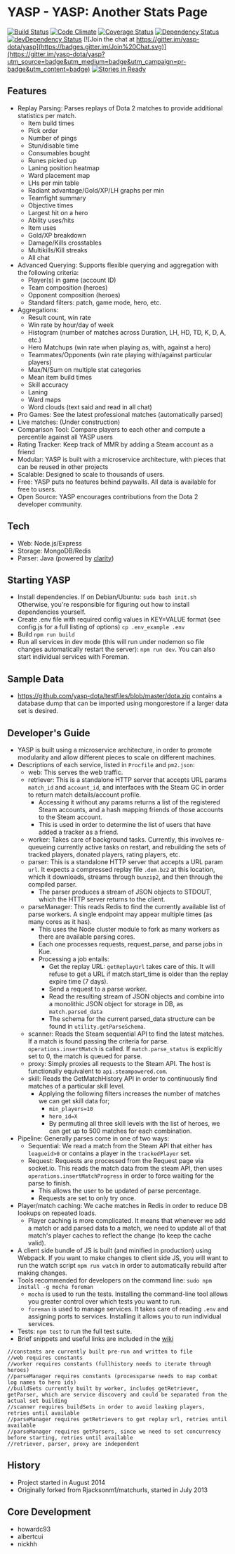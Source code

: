YASP - YASP: Another Stats Page
====
[![Build Status](https://travis-ci.org/yasp-dota/yasp.svg)](https://travis-ci.org/yasp-dota/yasp)
[![Code Climate](https://codeclimate.com/github/yasp-dota/yasp/badges/gpa.svg)](https://codeclimate.com/github/yasp-dota/yasp)
[![Coverage Status](https://coveralls.io/repos/yasp-dota/yasp/badge.svg)](https://coveralls.io/r/yasp-dota/yasp)
[![Dependency Status](https://david-dm.org/yasp-dota/yasp.svg)](https://david-dm.org/yasp-dota/yasp)
[![devDependency Status](https://david-dm.org/yasp-dota/yasp/dev-status.svg)](https://david-dm.org/yasp-dota/yasp#info=devDependencies)
[![Join the chat at https://gitter.im/yasp-dota/yasp](https://badges.gitter.im/Join%20Chat.svg)](https://gitter.im/yasp-dota/yasp?utm_source=badge&utm_medium=badge&utm_campaign=pr-badge&utm_content=badge)
[![Stories in Ready](https://badge.waffle.io/yasp-dota/yasp.svg?label=ready&title=Ready)](http://waffle.io/yasp-dota/yasp)

Features
----
* Replay Parsing: Parses replays of Dota 2 matches to provide additional statistics per match.
  * Item build times
  * Pick order
  * Number of pings
  * Stun/disable time
  * Consumables bought
  * Runes picked up
  * Laning position heatmap
  * Ward placement map
  * LHs per min table
  * Radiant advantage/Gold/XP/LH graphs per min
  * Teamfight summary
  * Objective times
  * Largest hit on a hero
  * Ability uses/hits
  * Item uses
  * Gold/XP breakdown
  * Damage/Kills crosstables
  * Multikills/Kill streaks
  * All chat
* Advanced Querying: Supports flexible querying and aggregation with the following criteria:
  * Player(s) in game (account ID)
  * Team composition (heroes)
  * Opponent composition (heroes)
  * Standard filters: patch, game mode, hero, etc.
* Aggregations:
  * Result count, win rate
  * Win rate by hour/day of week
  * Histogram (number of matches across Duration, LH, HD, TD, K, D, A, etc.)
  * Hero Matchups (win rate when playing as, with, against a hero)
  * Teammates/Opponents (win rate playing with/against particular players)
  * Max/N/Sum on multiple stat categories
  * Mean item build times
  * Skill accuracy
  * Laning
  * Ward maps
  * Word clouds (text said and read in all chat)
* Pro Games: See the latest professional matches (automatically parsed)
* Live matches: (Under construction)
* Comparison Tool: Compare players to each other and compute a percentile against all YASP users
* Rating Tracker: Keep track of MMR by adding a Steam account as a friend
* Modular: YASP is built with a microservice architecture, with pieces that can be reused in other projects
* Scalable: Designed to scale to thousands of users.
* Free: YASP puts no features behind paywalls.  All data is available for free to users.
* Open Source: YASP encourages contributions from the Dota 2 developer community.

Tech
----
* Web: Node.js/Express
* Storage: MongoDB/Redis
* Parser: Java (powered by [clarity](https://github.com/skadistats/clarity))

Starting YASP
----
* Install dependencies.  If on Debian/Ubuntu: `sudo bash init.sh`  Otherwise, you're responsible for figuring out how to install dependencies yourself.
* Create .env file with required config values in KEY=VALUE format (see config.js for a full listing of options) `cp .env_example .env`
* Build `npm run build`
* Run all services in dev mode (this will run under nodemon so file changes automatically restart the server): `npm run dev`.  You can also start individual services with Foreman.

Sample Data
----
* https://github.com/yasp-dota/testfiles/blob/master/dota.zip contains a database dump that can be imported using mongorestore if a larger data set is desired.

Developer's Guide
----
* YASP is built using a microservice architecture, in order to promote modularity and allow different pieces to scale on different machines.
* Descriptions of each service, listed in `Procfile` and `pm2.json`:
    * web: This serves the web traffic.
    * retriever: This is a standalone HTTP server that accepts URL params `match_id` and `account_id`, and interfaces with the Steam GC in order to return match details/account profile.
        * Accessing it without any params returns a list of the registered Steam accounts, and a hash mapping friends of those accounts to the Steam account.
        * This is used in order to determine the list of users that have added a tracker as a friend.
    * worker: Takes care of background tasks.  Currently, this involves re-queueing currently active tasks on restart, and rebuilding the sets of tracked players, donated players, rating players, etc.
    * parser: This is a standalone HTTP server that accepts a URL param ```url```.  It expects a compressed replay file `.dem.bz2` at this location, which it downloads, streams through `bunzip2`, and then through the compiled parser.
        * The parser produces a stream of JSON objects to STDOUT, which the HTTP server returns to the client.
    * parseManager: This reads Redis to find the currently available list of parse workers.  A single endpoint may appear multiple times (as many cores as it has).
        * This uses the Node cluster module to fork as many workers as there are available parsing cores.
        * Each one processes requests, request_parse, and parse jobs in Kue.
        * Processing a job entails:
            * Get the replay URL: `getReplayUrl` takes care of this.  It will refuse to get a URL if match.start_time is older than the replay expire time (7 days).
            * Send a request to a parse worker.
            * Read the resulting stream of JSON objects and combine into a monolithic JSON object for storage in DB, as `match.parsed_data`
            * The schema for the current parsed_data structure can be found in `utility.getParseSchema`.
    * scanner: Reads the Steam sequential API to find the latest matches.  If a match is found passing the criteria for parse.  `operations.insertMatch` is called.  If `match.parse_status` is explicitly set to 0, the match is queued for parse.
    * proxy: Simply proxies all requests to the Steam API.  The host is functionally equivalent to `api.steampowered.com`.
    * skill: Reads the GetMatchHistory API in order to continuously find matches of a particular skill level.
        * Applying the following filters increases the number of matches we can get skill data for;
            * `min_players=10`
            * `hero_id=X`
            * By permuting all three skill levels with the list of heroes, we can get up to 500 matches for each combination.
* Pipeline: Generally parses come in one of two ways:
    * Sequential: We read a match from the Steam API that either has `leagueid>0` or contains a player in the `trackedPlayer` set.
    * Request: Requests are processed from the Request page via socket.io.  This reads the match data from the steam API, then uses `operations.insertMatchProgress` in order to force waiting for the parse to finish.
        * This allows the user to be updated of parse percentage.
        * Requests are set to only try once.
* Player/match caching: We cache matches in Redis in order to reduce DB lookups on repeated loads.
    * Player caching is more complicated.  It means that whenever we add a match or add parsed data to a match, we need to update all of that match's player caches to reflect the change (to keep the cache valid).
* A client side bundle of JS is built (and minified in production) using Webpack.  If you want to make changes to client side JS, you will want to run the watch script `npm run watch` in order to automatically rebuild after making changes.
* Tools recommended for developers on the command line: `sudo npm install -g mocha foreman`
    * `mocha` is used to run the tests.  Installing the command-line tool allows you greater control over which tests you want to run.
    * `foreman` is used to manage services.  It takes care of reading `.env` and assigning ports to services.  Installing it allows you to run individual services.
* Tests:  `npm test` to run the full test suite.
* Brief snippets and useful links are included in the [wiki](https://github.com/yasp-dota/yasp/wiki)
```
//constants are currently built pre-run and written to file
//web requires constants
//worker requires constants (fullhistory needs to iterate through heroes)
//parseManager requires constants (processparse needs to map combat log names to hero ids)
//buildSets currently built by worker, includes getRetriever, getParser, which are service discovery and could be separated from the actual set building
//scanner requires buildSets in order to avoid leaking players, retries until available
//parseManager requires getRetrievers to get replay url, retries until available
//parseManager requires getParsers, since we need to set concurrency before starting, retries until available
//retriever, parser, proxy are independent
```
History
----
* Project started in August 2014
* Originally forked from Rjacksonm1/matchurls, started in July 2013

Core Development
----
* howardc93
* albertcui
* nickhh